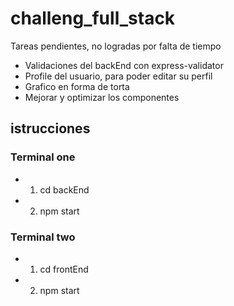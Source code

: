 # challeng_full_stack
Tareas pendientes, no logradas por falta de tiempo

- Validaciones del backEnd con express-validator
- Profile del usuario, para poder editar su perfil
- Grafico en forma de torta 
- Mejorar y optimizar los componentes 

## istrucciones

### Terminal one

- 1. cd backEnd
- 2. npm start 

### Terminal two

- 1. cd frontEnd
- 2. npm start
